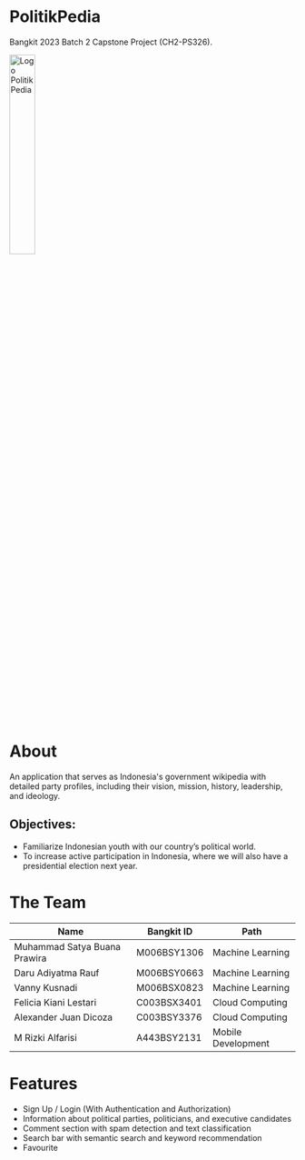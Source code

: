# PolitikPedia
Bangkit 2023 Batch 2 Capstone Project (CH2-PS326).

<img src="https://drive.google.com/uc?export=download&id=1okPqLsYAz-Bqp-jd_K1PEdGjowJUMmxI" alt="Logo PolitikPedia" width="30%">


# About
An application that serves as Indonesia's government wikipedia with detailed party profiles, including their vision, mission, history, leadership, and ideology.
## Objectives:
* Familiarize Indonesian youth with our country’s political world.
* To increase active participation in Indonesia, where we will also have a presidential election next year.


# The Team
|Name|Bangkit ID|Path|
|----|-----|-------|
|Muhammad Satya Buana Prawira|M006BSY1306|Machine Learning|
|Daru Adiyatma Rauf|M006BSY0663|Machine Learning|
|Vanny Kusnadi|M006BSX0823|Machine Learning|
|Felicia Kiani Lestari|C003BSX3401|Cloud Computing|
|Alexander Juan Dicoza|C003BSY3376|Cloud Computing|
|M Rizki Alfarisi|A443BSY2131|Mobile Development|

# Features
* Sign Up / Login (With Authentication and Authorization)
* Information about political parties, politicians, and executive candidates
* Comment section with spam detection and text classification
* Search bar with semantic search and keyword recommendation
* Favourite
